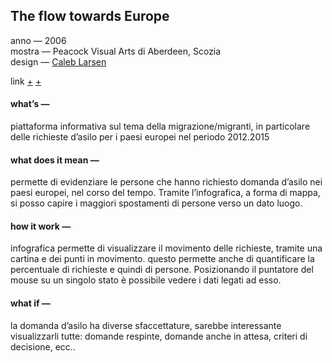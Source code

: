 ## The flow towards Europe
anno — 2006 <br>
mostra — Peacock Visual Arts di Aberdeen, Scozia<br>
design — [Caleb Larsen](http://caleblarsen.com/) <br>

link [+](https://www.lucify.com/the-flow-towards-europe/) [+](https://blog.lucify.com/a-novel-visualisation-of-the-refugee-crisis-565e40ab5a50)

#### what’s —
piattaforma informativa sul tema della migrazione/migranti, in particolare delle richieste d’asilo per i paesi europei nel periodo 2012.2015

#### what does it mean —
permette di evidenziare le persone che hanno richiesto domanda d’asilo nei paesi europei, nel corso del tempo. Tramite l’infografica, a forma di mappa, si posso capire i maggiori spostamenti di persone verso un dato luogo.

#### how it work — 
infografica permette di visualizzare il movimento delle richieste, tramite una cartina e dei punti in movimento. questo permette anche di quantificare la percentuale di richieste e quindi di persone. Posizionando il puntatore del mouse su un singolo stato è possibile vedere i dati legati ad esso.

#### what if —
la domanda d’asilo ha diverse sfaccettature, sarebbe interessante visualizzarli tutte: domande respinte, domande anche in attesa, criteri di decisione, ecc..
